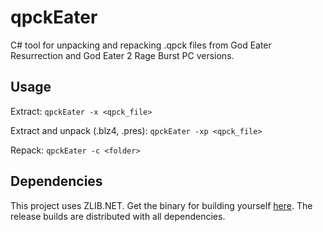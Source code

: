 # qpckEater
C# tool for unpacking and repacking .qpck files from God Eater Resurrection and God Eater 2 Rage Burst PC versions.

## Usage
Extract: `qpckEater -x <qpck_file>`

Extract and unpack (.blz4, .pres): `qpckEater -xp <qpck_file>`

Repack: `qpckEater -c <folder>`

## Dependencies
This project uses ZLIB.NET. Get the binary for building yourself [here](http://www.componentace.com/zlib_.NET.htm). 
The release builds are distributed with all dependencies.
